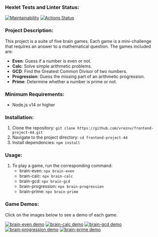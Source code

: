 ### Hexlet Tests and Linter Status:
[![Maintainability](https://api.codeclimate.com/v1/badges/95190cc75a005c15f0c3/maintainability)](https://codeclimate.com/github/vreznv/frontend-project-44/maintainability)
[![Actions Status](https://github.com/vreznv/frontend-project-44/workflows/hexlet-check/badge.svg)](https://github.com/vreznv/frontend-project-44/actions)

### Project Description:
This project is a suite of five brain games. Each game is a mini-challenge that requires an answer to a mathematical question. The games included are:
- **Even**: Guess if a number is even or not.
- **Calc**: Solve simple arithmetic problems.
- **GCD**: Find the Greatest Common Divisor of two numbers.
- **Progression**: Guess the missing part of an arithmetic progression.
- **Prime**: Determine whether a number is prime or not.

### Minimum Requirements:
- Node.js v14 or higher

### Installation:
1. Clone the repository: `git clone https://github.com/vreznv/frontend-project-44.git`
2. Navigate to the project directory: `cd frontend-project-44`
3. Install dependencies: `npm install`

### Usage:
1. To play a game, run the corresponding command:
   - brain-even: `npx brain-even`
   - brain-calc: `npx brain-calc`
   - brain-gcd: `npx brain-gcd`
   - brain-progression: `npx brain-progression`
   - brain-prime: `npx brain-prime`

### Game Demos:
Click on the images below to see a demo of each game.

[![brain-even demo](https://asciinema.org/a/NDGo98FtSL8B8xKWXH5SWg4kA.png)](https://asciinema.org/a/NDGo98FtSL8B8xKWXH5SWg4kA)
[![brain-calc demo](https://asciinema.org/a/Fey15cE0gou9OjmTmqdWGCWNy.png)](https://asciinema.org/a/Fey15cE0gou9OjmTmqdWGCWNy)
[![brain-gcd demo](https://asciinema.org/a/beON4DrUQwnSLxzAx6xUAcRZu.png)](https://asciinema.org/a/beON4DrUQwnSLxzAx6xUAcRZu)
[![brain-progression demo](https://asciinema.org/a/iCnKkfxqreWs7BazgBbdkyaQI.png)](https://asciinema.org/a/iCnKkfxqreWs7BazgBbdkyaQI)
[![brain-prime demo](https://asciinema.org/a/A3OXtmSG8dxDcJQVS3joPL8oU.png)](https://asciinema.org/a/A3OXtmSG8dxDcJQVS3joPL8oU)